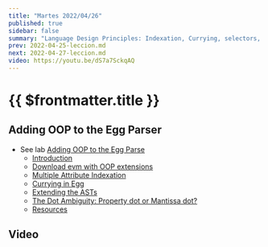 ```yaml
---
title: "Martes 2022/04/26"
published: true
sidebar: false
summary: "Language Design Principles: Indexation, Currying, selectors, Extending the ASTs"
prev: 2022-04-25-leccion.md
next: 2022-04-27-leccion.md
video: https://youtu.be/dS7a7SckqAQ
---
```


# {{ $frontmatter.title }}


## Adding OOP to the Egg Parser

* See lab [Adding OOP to the Egg Parse](/practicas/egg-oop-parser.html) 
  *   [Introduction](/practicas/egg-oop-parser.html#introduction)
  *   [Download evm with OOP extensions](/practicas/egg-oop-parser.html#download-evm-with-oop-extensions)
  *   [Multiple Attribute Indexation](/practicas/egg-oop-parser.html#multiple-attribute-indexation)
  *   [Currying in Egg](/practicas/egg-oop-parser.html#currying-in-egg)
  *   [Extending the ASTs](/practicas/egg-oop-parser.html#extending-the-asts)
  *   [The Dot Ambiguity: Property dot or Mantissa dot?](/practicas/egg-oop-parser.html#the-dot-ambiguity-property-dot-or-mantissa-dot)
  *   [Resources](/practicas/egg-oop-parser.html#resources)



## Video

<youtube></youtube>
